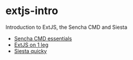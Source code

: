 # extjs-intro
Introduction to ExtJS, the Sencha CMD and Siesta

- [Sencha CMD essentials](cmd.md)
- [ExtJS on 1 leg](extjs.md)
- [Siesta quicky](siesta.md)
